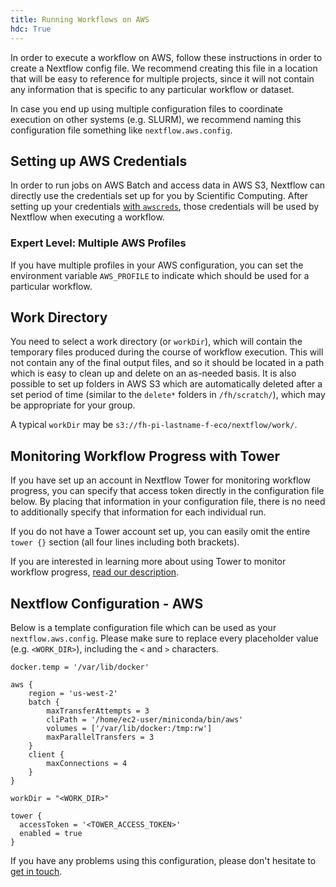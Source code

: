 ```yaml
---
title: Running Workflows on AWS
hdc: True
---
```



In order to execute a workflow on AWS, follow these instructions in order to
create a Nextflow config file.
We recommend creating this file in a location that will be easy to reference
for multiple projects, since it will not contain any information that is
specific to any particular workflow or dataset.

In case you end up using multiple configuration files to coordinate execution
on other systems (e.g. SLURM), we recommend naming this configuration file
something like `nextflow.aws.config`.


## Setting up AWS Credentials

In order to run jobs on AWS Batch and access data in AWS S3, Nextflow can
directly use the credentials set up for you by Scientific Computing.
After setting up your credentials [with `awscreds`](_scicomputing/access_credentials),
those credentials will be used by Nextflow when executing a workflow.


### Expert Level: Multiple AWS Profiles

If you have multiple profiles in your AWS configuration, you can set
the environment variable `AWS_PROFILE` to indicate which should be
used for a particular workflow.


## Work Directory

You need to select a work directory (or `workDir`), which will contain the temporary
files produced during the course of workflow execution. This will not contain
any of the final output files, and so it should be located in a path which is
easy to clean up and delete on an as-needed basis. It is also possible to set up
folders in AWS S3 which are automatically deleted after a set period of time
(similar to the `delete*` folders in `/fh/scratch/`), which may be appropriate
for your group.

A typical `workDir` may be `s3://fh-pi-lastname-f-eco/nextflow/work/`.


## Monitoring Workflow Progress with Tower

If you have set up an account in Nextflow Tower for monitoring workflow progress,
you can specify that access token directly in the configuration file below.
By placing that information in your configuration file, there is no need to
additionally specify that information for each individual run.

If you do not have a Tower account set up, you can easily omit the entire
`tower {}` section (all four lines including both brackets).

If you are interested in learning more about using Tower to monitor workflow progress,
[read our description](/hdc/workflows/running/tower).


## Nextflow Configuration - AWS

Below is a template configuration file which can be used as your `nextflow.aws.config`.
Please make sure to replace every placeholder value (e.g. `<WORK_DIR>`),
including the `<` and `>` characters.

```
docker.temp = '/var/lib/docker'

aws {
    region = 'us-west-2'
    batch {
        maxTransferAttempts = 3
        cliPath = '/home/ec2-user/miniconda/bin/aws'
        volumes = ['/var/lib/docker:/tmp:rw']
        maxParallelTransfers = 3
    }
    client {
        maxConnections = 4
    }
}

workDir = "<WORK_DIR>"

tower {
  accessToken = '<TOWER_ACCESS_TOKEN>'
  enabled = true
}
```

If you have any problems using this configuration, please don't hesitate to
[get in touch](mailto:sminot@fredhutch.org).

